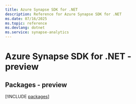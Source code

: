 ```yaml
---
title: Azure Synapse SDK for .NET
description: Reference for Azure Synapse SDK for .NET
ms.date: 07/16/2025
ms.topic: reference
ms.devlang: dotnet
ms.service: synapse-analytics
---
```

# Azure Synapse SDK for .NET - preview
## Packages - preview
[!INCLUDE [packages](synapse-index.md)]